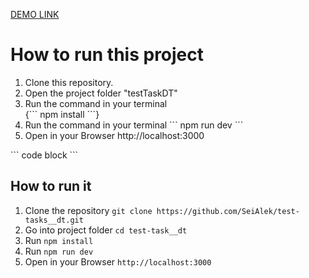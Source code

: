 [DEMO LINK](https://test-task-dt.ilya-maker.vercel.app/)
<h1> How to run this project </h1>
<ol>
  <li>
    Clone this repository.
  </li>
  <li>
    Open the project folder "testTaskDT"
  </li>
  <li>
    Run the command in your terminal

  </li>
  {```
npm install
```}
  <li>
    Run the command in your terminal 
    ```
    npm run dev
    ```
  </li>
  <li>
    Open in your Browser http://localhost:3000
  </li>
</ol>
```
code block
```

## How  to run it

 1. Clone the repository `git clone https://github.com/SeiAlek/test-tasks__dt.git`
 2. Go into project folder `cd test-task__dt`
 3. Run `npm install`
 4. Run `npm run dev` 
 5. Open in your Browser `http://localhost:3000`

